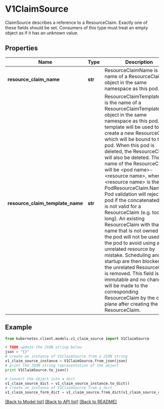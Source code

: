 # V1ClaimSource

ClaimSource describes a reference to a ResourceClaim.  Exactly one of these fields should be set.  Consumers of this type must treat an empty object as if it has an unknown value.

## Properties
Name | Type | Description | Notes
------------ | ------------- | ------------- | -------------
**resource_claim_name** | **str** | ResourceClaimName is the name of a ResourceClaim object in the same namespace as this pod. | [optional] 
**resource_claim_template_name** | **str** | ResourceClaimTemplateName is the name of a ResourceClaimTemplate object in the same namespace as this pod.  The template will be used to create a new ResourceClaim, which will be bound to this pod. When this pod is deleted, the ResourceClaim will also be deleted. The name of the ResourceClaim will be &lt;pod name&gt;-&lt;resource name&gt;, where &lt;resource name&gt; is the PodResourceClaim.Name. Pod validation will reject the pod if the concatenated name is not valid for a ResourceClaim (e.g. too long).  An existing ResourceClaim with that name that is not owned by the pod will not be used for the pod to avoid using an unrelated resource by mistake. Scheduling and pod startup are then blocked until the unrelated ResourceClaim is removed.  This field is immutable and no changes will be made to the corresponding ResourceClaim by the control plane after creating the ResourceClaim. | [optional] 

## Example

```python
from kubernetes.client.models.v1_claim_source import V1ClaimSource

# TODO update the JSON string below
json = "{}"
# create an instance of V1ClaimSource from a JSON string
v1_claim_source_instance = V1ClaimSource.from_json(json)
# print the JSON string representation of the object
print V1ClaimSource.to_json()

# convert the object into a dict
v1_claim_source_dict = v1_claim_source_instance.to_dict()
# create an instance of V1ClaimSource from a dict
v1_claim_source_form_dict = v1_claim_source.from_dict(v1_claim_source_dict)
```
[[Back to Model list]](../README.md#documentation-for-models) [[Back to API list]](../README.md#documentation-for-api-endpoints) [[Back to README]](../README.md)


